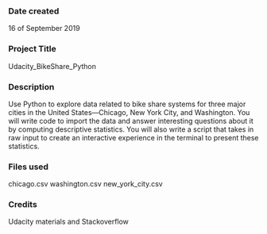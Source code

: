 ### Date created
16 of September 2019

### Project Title
Udacity_BikeShare_Python

### Description
Use Python to explore data related to bike share systems for three major cities in the United States—Chicago, New York City, and Washington. You will write code to import the data and answer interesting questions about it by computing descriptive statistics. You will also write a script that takes in raw input to create an interactive experience in the terminal to present these statistics.

### Files used
chicago.csv
washington.csv
new_york_city.csv

### Credits
Udacity materials and Stackoverflow
